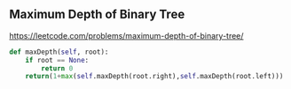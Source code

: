 ## Maximum Depth of Binary Tree

https://leetcode.com/problems/maximum-depth-of-binary-tree/

```python
def maxDepth(self, root):       
    if root == None:
        return 0
    return(1+max(self.maxDepth(root.right),self.maxDepth(root.left)))
```    
